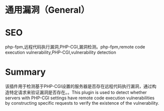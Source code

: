 # 通用漏洞（General）
# SEO
php-fpm,远程代码执行漏洞,PHP-CGI,漏洞检测。php-fpm,remote code execution vulnerability,PHP-CGI,vulnerability detection
# Summary
该插件用于检测基于PHP-CGI设置的服务器是否存在远程代码执行漏洞，通过构造特定请求来验证漏洞是否存在。。This plugin is used to detect whether servers with PHP-CGI settings have remote code execution vulnerabilities by constructing specific requests to verify the existence of the vulnerability.
